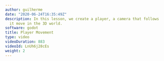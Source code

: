 ```yaml
---
author: guilherme
date: "2020-06-24T16:35:49Z"
description: In this lesson, we create a player, a camera that follows it, and make
  it move in the 3D world.
software: godot
title: Player Movement
type: video
videoDuration: 883
videoId: LnUh6j28cEs
weight: 2
---
```


